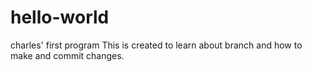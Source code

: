 # hello-world
charles' first program
This is created to learn about branch and how to make and commit changes. 
